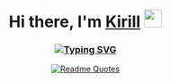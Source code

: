 <h1 align="center">Hi there, I'm <a href="https://vk.com/pingisjoin" target="_blank">Kirill</a> 
<img src="https://github.com/blackcater/blackcater/raw/main/images/Hi.gif" height="32"/></h1>
<h3 align="center"><a href="https://git.io/typing-svg"><img src="https://readme-typing-svg.herokuapp.com?font=Java+and+Spigot+developer+from+Russia&pause=1000&color=2F81F7&width=435&lines=Java+%26+Spigot+developer+from+Russia" alt="Typing SVG" /></a></h3>

<div style="text-align:center;">
    <a href="https://github.com/piyushsuthar/github-readme-quotes">
        <img src="https://quotes-github-readme.vercel.app/api?type=horizontal&amp;theme=nord" alt="Readme Quotes">
    </a>
</div>
